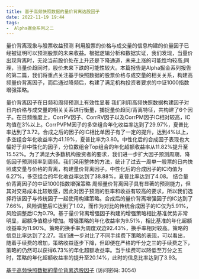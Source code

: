 ```yaml
---
title: 基于高频快照数据的量价背离选股因子
date: 2022-11-19 19:44
tags:
-  Alpha掘金系列之二
---
```

量价背离现象与股票收益预测
利用股票的价格与成交量的信息构建的价量因子已经被证明可以预测股票的未来收益。根据逻辑分析和数据实证，我们发现，当量价出现背离时，无论当前股价处在上升还是下降通道，未来上涨的可能性均较高;同理，当量价趋同时，股价未来下跌的可能性较大。本篇报告是Alpha掘金系列报告的第二篇，我们将重点关注基于快照数据的股票价格与成交量的相关关系，构建高频量价背离因子，而后通过降频后，构建了满足机构投资者要求的中证1000指数增强策略。
<!-- more -->
量价背离因子在日频和周频预测上有效性显著
我们利用高频快照数据构建因子对日内价格与成交量的相关关系进行衡量，捕捉量价趋同/背离特征，共构建了6个因子。在日频维度上，CorrPV因子、CorrRV因子以及CorrPM因子IC相对较高，IC均值在3%以上。CorrPVPM因子的多空组合年化收益率达到了29.97%，夏普比率达到了3.72。合成之后的因子的IC相比单因子有了一定的提升，达到4%以上，多空组合年化收益率为41.19%，夏普比率为3.80。中性化后的合成因子表现也大幅好于非中性化的因子，分位数组合Top组合的年化超额收益率从11.82%提升至15.52%。为了满足大多数机构投资者的要求，我们进一步扩大因子预测周期，降低因子预测频率到周频。我们采用整体的方法，统计了过去一周单一股票的日内快照成交量与价格的背离，构建量价背离因子。中性化后的合成因子的IC均值为6.27%，多空组合的年化收益率达到了38.88%，夏普比率达到了4.08。
结合量价背离因子的中证1000指数增强策略
周频量价背离因子具有显著的预测能力，但其对交易成本比较敏感，因此对因子预测的胜率和收益有较高的要求，所以我们选择将该因子与传统因子一起使用构建策略。合成后的量价背离增强因子的IC达到了7.66%，风险调整后IC达到了1.02，而作为对比的传统合成因子的IC仅为5.91%，风险调整后IC为0.79。基于量价背离增强因子构建的增强策略相比基准优势非常明显，超额净值稳步增加。增强策略的年化收益率为9.51%，相比基准的年化超额收益率为11.90%。策略的换手率为周度双边92.43%，换手率相对较高。策略的信息比率达到了2.27。我们进一步对比了不同手续费下策略的表现，可以看出，随着手续费的增加，策略收益逐步下降，但即便在严格的千分之三的手续费之下，策略的仍然可以获得6.73%的年化超额收益率。当手续费可以降低至万分之五时，策略的年化超额收益率的提升至20.14%，此时的信息比率达到了3.93。

[基于高频快照数据的量价背离选股因子](https://url12.ctfile.com/f/3948612-727982302-4c8f18?p=3054)
(访问密码: 3054)
